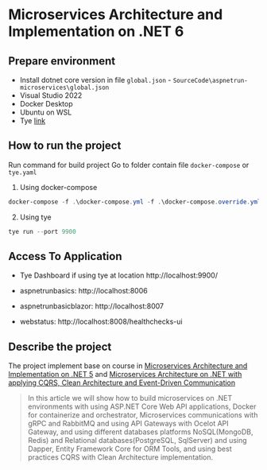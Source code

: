 # Microservices Architecture and Implementation on .NET 6

## Prepare environment

* Install dotnet core version in file `global.json` - `SourceCode\aspnetrun-microservices\global.json`
* Visual Studio 2022
* Docker Desktop
* Ubuntu on WSL
* Tye [link](https://github.com/dotnet/tye)

## How to run the project

Run command for build project 
Go to folder contain file `docker-compose` or `tye.yaml`

1. Using docker-compose
```Powershell
docker-compose -f .\docker-compose.yml -f .\docker-compose.override.yml up -d
```
2. Using tye
```Powershell
tye run --port 9900
```

## Access To Application

* Tye Dashboard if using tye at location http://localhost:9900/

* aspnetrunbasics: http://localhost:8006

* aspnetrunbasicblazor: http://localhost:8007

* webstatus: http://localhost:8008/healthchecks-ui

## Describe the project

The project implement base on course in [Microservices Architecture and Implementation on .NET 5]([https://link](https://www.udemy.com/course/microservices-architecture-and-implementation-on-dotnet/)) and [Microservices Architecture on .NET with applying CQRS, Clean Architecture and Event-Driven Communication](https://medium.com/aspnetrun/microservices-architecture-on-net-3b4865eea03f) 

> In this article we will show how to build microservices on .NET environments with using ASP.NET Core Web API applications, Docker for containerize and orchestrator, Microservices communications with gRPC and RabbitMQ and using API Gateways with Ocelot API Gateway, and using different databases platforms NoSQL(MongoDB, Redis) and Relational databases(PostgreSQL, SqlServer) and using Dapper, Entity Framework Core for ORM Tools, and using best practices CQRS with Clean Architecture implementation.
